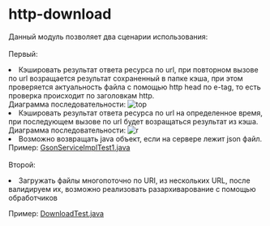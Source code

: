 # http-download

Данный модуль позволяет два сценарии использования:<br>
<br>
Первый:
	<li> Кэшировать результат ответа ресурса по url, при повторном вызове по url возращается результат сохраненный в папке кэша, при этом проверяется актуальность файла  с помощью http head по e-tag, то есть проверка происходит по заголовкам http.</li>
Диаграмма последовательности:
  ![top](https://user-images.githubusercontent.com/48221408/135266529-7da025a8-9fc7-47ff-8753-5b424182b4bf.png)
	<li> Кэшировать результат ответа ресурса по url на определенное время, при последующем вызове по url будет возращаться результат из кэша.</li> 
Диаграмма последовательности:
![r](https://user-images.githubusercontent.com/48221408/135227297-e5bad530-76ed-498c-ab2b-0fc50a75fc7d.png)
	<li> Возможно возвращать java объект, если на сервере лежит json файл.</li>
Пример:
[GsonServiceImplTest1.java](https://github.com/gdevby/desktop-starter-launch-update-bootstrap/blob/master/http-download/src/test/java/by/gdev/http/head/cache/GsonServiceImplTest1.java)<br>
<br>
Второй:
<li> Загружать файлы многопоточно по URI, из нескольких URL, после валидируем их, возможно реализовать разархиварование с помощью обработчиков  </li>

Пример:
[DownloadTest.java](https://github.com/gdevby/desktop-starter-launch-update-bootstrap/blob/master/starter-core/src/test/java/by/gdev/core/DownloadTest.java)